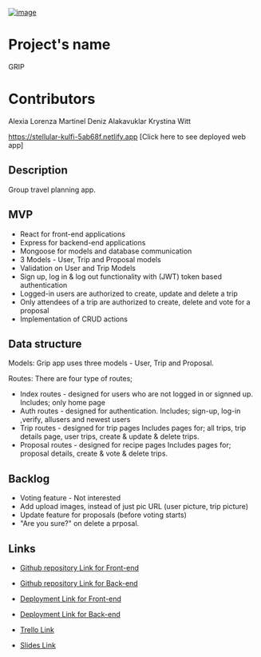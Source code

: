 [![image](https://user-images.githubusercontent.com/120404332/224099908-0755a7c9-cb56-4461-8ba4-fd6630401f5e.png)](https://stellular-kulfi-5ab68f.netlify.app)


# Project's name
GRIP

# Contributors
Alexia Lorenza Martinel
Deniz Alakavuklar
Krystina Witt 

https://stellular-kulfi-5ab68f.netlify.app
[Click here to see deployed web app] 

## Description
Group travel planning app.

## MVP
- React for front-end applications
- Express for backend-end applications
- Mongoose for models and database communication
- 3 Models - User, Trip and Proposal models
- Validation on User and Trip Models
- Sign up, log in & log out functionality with (JWT) token based authentication
- Logged-in users are authorized to create, update and delete a trip
- Only attendees of a trip are authorized to create, delete and vote for a proposal
- Implementation of CRUD actions

## Data structure
Models: 
Grip app uses three models - User, Trip and Proposal.

Routes:
There are four type of routes;
- Index routes - designed for users who are not logged in or signned up. 
    Includes; only home page
- Auth routes - designed for authentication.
    Includes; sign-up, log-in ,verify, allusers and newest users
- Trip routes - designed for trip pages
    Includes pages for; all trips, trip details page,  user trips, create & update & delete trips.
- Proposal routes - designed for recipe pages
    Includes pages for; proposal details, create & vote & delete trips.

## Backlog
- Voting feature - Not interested
- Add upload images, instead of just pic URL (user picture, trip picture)
- Update feature for proposals (before voting starts)
- "Are you sure?" on delete a prposal.

## Links

- [Github repository Link for Front-end](https://github.com/DenizAlakavuklar/gripFront)

- [Github repository Link for Back-end](https://github.com/DenizAlakavuklar/gripBack)

- [Deployment Link for Front-end](https://stellular-kulfi-5ab68f.netlify.app)
- [Deployment Link for Back-end](https://grip.adaptable.app)

- [Trello Link](https://trello.com/b/Zfucoddl/kanban-template)
- [Slides Link](https://www.canva.com/design/DAFcs0wjzg0/gPO1Qfm16ebvpfAppLSslQ/edit?utm_content=DAFcs0wjzg0&utm_campaign=designshare&utm_medium=link2&utm_source=sharebutton)
